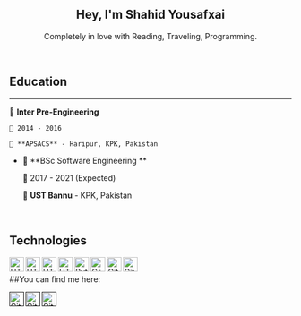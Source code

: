 <h2 align="center">Hey, I'm Shahid Yousafxai</h2>

<p align="center">Completely in love with Reading, Traveling, Programming.</b> </p>


<br/>

## Education

--- 
  📖 **Inter Pre-Engineering**
    
    📆 2014 - 2016

    📍 **APSACS** - Haripur, KPK, Pakistan
    

- 📖 **BSc Software Engineering **
    
    📆 2017 - 2021 (Expected)

    📍 **UST Bannu** - KPK, Pakistan

<br/>

## Technologies

<img align="left" alt="HTML%" width="26px" src="https://cdn1.iconfinder.com/data/icons/logotypes/32/badge-html-5-256.png" />
<img align="left" alt="HTML%" width="26px" src="https://seeklogo.com/images/H/html5-with-wordmark-color-logo-4259B7F24F-seeklogo.com.png" />
<img align="left" alt="HTML%" width="26px" src="https://seeklogo.com/images/C/css3-logo-8724075274-seeklogo.com.png" />
<img align="left" alt="HTML%" width="26px" src="https://seeklogo.com/images/J/javascript-js-logo-2949701702-seeklogo.com.png" />
<img align="left" alt="Python" width="26px" src="https://seeklogo.com/images/P/python-logo-A32636CAA3-seeklogo.com.png" />
<img align="left" alt="C++" width="26px" src="https://seeklogo.com/images/C/c-logo-1B1817C041-seeklogo.com.png" />
<img align="left" alt="Github" width="26px" src="https://github.githubassets.com/images/modules/logos_page/Octocat.png" />
<img align="left" alt="Github" width="26px" src="https://seeklogo.com/images/A/adobe-illustrator-cc-logo-C1DC5A6D09-seeklogo.com.png" />

<br/>

##You can find me here:
<br/>

<a href="" rel="Gmail"><img  align="left" alt="Github" width="26px" src="https://seeklogo.com/images/G/gmail-new-2020-logo-32DBE11BB4-seeklogo.com.png" alt="" /></a>
<a href="" rel="Linkedin"><img  align="left" alt="Github" width="26px" src="https://www.linkedin.com/in/shahidyousafxai/" alt="" /></a>
<a href="" rel="some text"><img  align="left" alt="Github" width="26px" src="" alt="" /></a>

